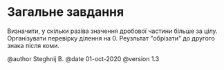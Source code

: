 # Загальне завдання

 Визначити, у скільки разіва значення дробової частини більше за цілу. Організувати перевірку ділення на 0. Реузльтат "обрізати" до другого знака після коми.

@author Steghnij B.
@date 01-oct-2020
@version 1.3

